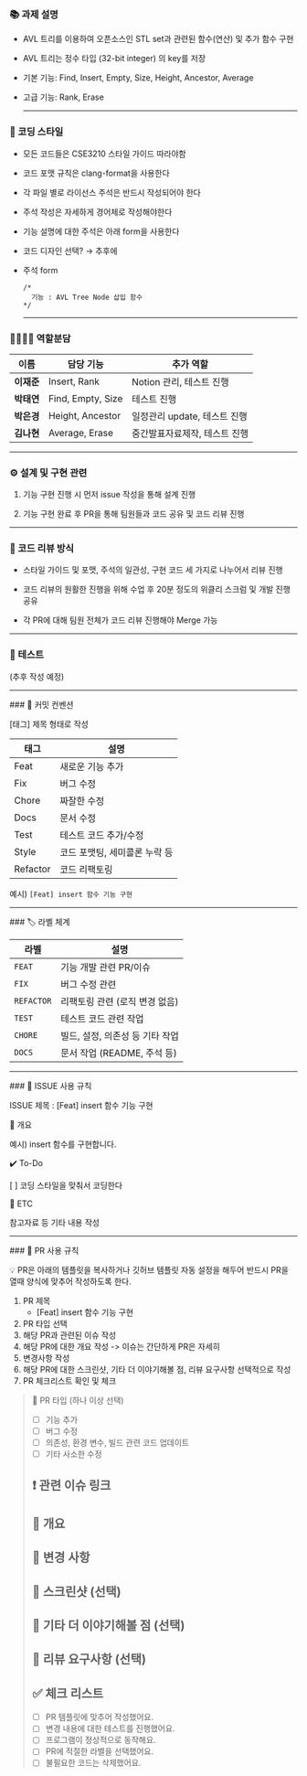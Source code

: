 ### 📚 과제 설명

- AVL 트리를 이용하여 오픈소스인 STL set과 관련된 함수(연산) 및 추가 함수 구현
- AVL 트리는 정수 타입 (32-bit integer) 의 key를 저장
- 기본 기능: Find, Insert, Empty, Size, Height, Ancestor, Average
- 고급 기능: Rank, Erase

  <hr>

### 🎨 코딩 스타일

- 모든 코드들은 CSE3210 스타일 가이드 따라야함
- 코드 포맷 규칙은 clang-format을 사용한다
- 각 파일 별로 라이선스 주석은 반드시 작성되어야 한다
- 주석 작성은 자세하게 경어체로 작성해야한다
- 기능 설명에 대한 주석은 아래 form을 사용한다
- 코드 디자인 선택? → 추후에
- 주석 form
    ```
    /*
      기능 : AVL Tree Node 삽입 함수
    */
    ```

     <hr>

### 👨‍👨‍👦‍👦 역할분담

| 이름      | 담당 기능             | 추가 역할               |
| ------- | ----------------- | ------------------- |
| **이재준** | Insert, Rank      | Notion 관리, 테스트 진행   |
| **박태연** | Find, Empty, Size | 테스트 진행              |
| **박은경** | Height, Ancestor  | 일정관리 update, 테스트 진행 |
| **김나현** | Average, Erase    | 중간발표자료제작, 테스트 진행    |

 <hr>
 
### ⚙️ 설계 및 구현 관련

1. 기능 구현 진행 시 먼저 issue 작성을 통해 설계 진행

2. 기능 구현 완료 후 PR을 통해 팀원들과 코드 공유 및 코드 리뷰 진행

 <hr>

### 💬 코드 리뷰 방식

- 스타일 가이드 및 포맷, 주석의 일관성, 구현 코드 세 가지로 나누어서 리뷰 진행

- 코드 리뷰의 원활한 진행을 위해 수업 후 20분 정도의 위클리 스크럼 및 개발 진행 공유

- 각 PR에 대해 팀원 전체가 코드 리뷰 진행해야 Merge 가능

 <hr>

### 🧪 테스트

(추후 작성 예정)
 <hr>
### 🧾 커밋 컨벤션

[태그] 제목 형태로 작성

| 태그       | 설명                |
| -------- | ----------------- |
| Feat     | 새로운 기능 추가         |
| Fix      | 버그 수정             |
| Chore    | 짜잘한 수정            |
| Docs     | 문서 수정             |
| Test     | 테스트 코드 추가/수정      |
| Style    | 코드 포맷팅, 세미콜론 누락 등 |
| Refactor | 코드 리팩토링           |


예시) `[Feat] insert 함수 기능 구현`
 <hr>
### 🏷️ 라벨 체계

| 라벨         | 설명                   |
| ---------- | -------------------- |
| `FEAT`     | 기능 개발 관련 PR/이슈       |
| `FIX`      | 버그 수정 관련             |
| `REFACTOR` | 리팩토링 관련 (로직 변경 없음)   |
| `TEST`     | 테스트 코드 관련 작업         |
| `CHORE`    | 빌드, 설정, 의존성 등 기타 작업  |
| `DOCS`     | 문서 작업 (README, 주석 등) |

 <hr>
### 🧩 ISSUE 사용 규칙

ISSUE 제목 : [Feat] insert 함수 기능 구현

📝 개요

예시) insert 함수를 구현합니다.

✔️ To-Do

[ ] 코딩 스타일을 맞춰서 코딩한다

👀 ETC

참고자료 등 기타 내용 작성
 <hr>
### 🔁 PR 사용 규칙

💡 PR은 아래의 템플릿을 복사하거나 깃허브 템플릿 자동 설정을 해두어 반드시 PR을 열때 양식에 맞추어 작성하도록 한다.

1. PR 제목
    - [Feat] insert 함수 기능 구현
2. PR 타입 선택
3. 해당 PR과 관련된 이슈 작성
4. 해당 PR에 대한 개요 작성 -> 이슈는 간단하게 PR은 자세히
5. 변경사항 작성
6. 해당 PR에 대한 스크린샷, 기타 더 이야기해볼 점, 리뷰 요구사항 선택적으로 작성
7. PR 체크리스트 확인 및 체크

> 📍 PR 타입 (하나 이상 선택)
> 
> - [ ]  기능 추가
> - [ ]  버그 수정
> - [ ]  의존성, 환경 변수, 빌드 관련 코드 업데이트
> - [ ]  기타 사소한 수정
> 
> ## ❗️ 관련 이슈 링크
> 
> ## 📌 개요
> 
> ## 🔁 변경 사항
> 
> ## 📸 스크린샷 (선택)
> 
> ## 👀 기타 더 이야기해볼 점 (선택)
> 
> ## 💬 리뷰 요구사항 (선택)
> 
> ## ✅ 체크 리스트
> 
> - [ ]  PR 템플릿에 맞추어 작성했어요.
> - [ ]  변경 내용에 대한 테스트를 진행했어요.
> - [ ]  프로그램이 정상적으로 동작해요.
> - [ ]  PR에 적절한 라벨을 선택했어요.
> - [ ]  불필요한 코드는 삭제했어요.
